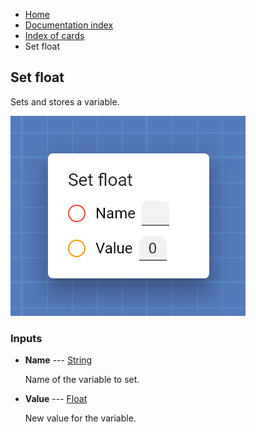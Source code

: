 <ul class="breadcrumb">
    <li><a href="">Home</a></li>
    <li><a href="documentation">Documentation index</a></li>
    <li><a href="cards/">Index of cards</a></li>
    <li>Set float</li>
</ul>

## Set float

Sets and stores a variable.

!["Set float" card](assets/img/cards/setFloat_1.png)


### Inputs


* **Name** --- [String](types/String)

  Name of the variable to set.

* **Value** --- [Float](types/Float)

  New value for the variable.






